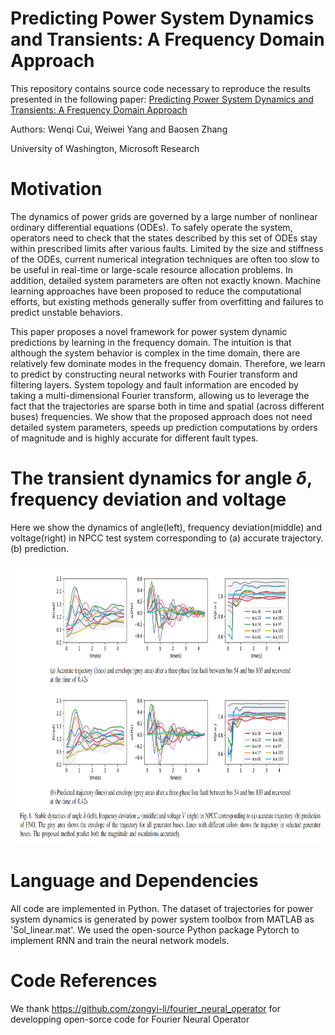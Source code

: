 # Predicting Power System Dynamics and Transients: A Frequency Domain Approach
This repository contains source code necessary to reproduce the results presented in the following paper:
[Predicting Power System Dynamics and Transients: A Frequency Domain Approach](https://arxiv.org/abs/2111.01103)  

Authors: Wenqi Cui, Weiwei Yang and Baosen Zhang  

University of Washington, Microsoft Research 


# Motivation
The dynamics of power grids are governed by a large number of nonlinear ordinary differential equations (ODEs). To safely operate the system, operators need to check that the states described by this set of ODEs stay within prescribed limits after various faults. Limited by the size and stiffness of the ODEs, current numerical integration techniques are often too slow to be useful in real-time or large-scale resource allocation problems. In addition, detailed system parameters are often not exactly known. Machine learning approaches have been proposed to reduce the computational efforts, but existing methods generally suffer from overfitting and failures to predict unstable behaviors.

This paper proposes a novel framework for power system dynamic predictions by learning in the frequency domain. The intuition is that although the system behavior is complex in the time domain, there are relatively few dominate modes in the frequency domain. Therefore, we learn to predict by constructing neural networks with Fourier transform and filtering layers. System topology and fault information are encoded by taking a multi-dimensional Fourier transform, allowing us to leverage the fact that the trajectories are sparse both in time and spatial (across different buses) frequencies. We show that the proposed approach does not need detailed system parameters, speeds up prediction computations by orders of magnitude and is highly accurate for different fault types.


# The transient dynamics for angle $\delta$, frequency deviation and voltage
Here we show the dynamics of angle(left), frequency deviation(middle) and voltage(right) in NPCC test system corresponding to (a) accurate trajectory. (b) prediction. 

<img src="/Stable_dyn.PNG" height="450px" width="850px" >

# Language and Dependencies
All code are implemented in Python. The dataset of trajectories for power system dynamics is generated by power system toolbox from MATLAB as 'Sol_linear.mat'. We used the open-source Python package Pytorch to implement RNN and train the neural network models.


# Code References
We thank https://github.com/zongyi-li/fourier_neural_operator for developping open-sorce code for Fourier Neural Operator
